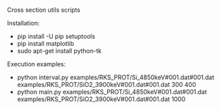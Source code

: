 Cross section utils scripts

Installation:

- pip install -U pip setuptools
- pip install matplotlib
- sudo apt-get install python-tk

Execution examples:

- python interval.py examples/RKS_PROT/Si_4850keV#001.dat#001.dat examples/RKS_PROT/SiO2_3900keV#001.dat#001.dat 300 400
- python main.py examples/RKS_PROT/Si_4850keV#001.dat#001.dat examples/RKS_PROT/SiO2_3900keV#001.dat#001.dat 1000
